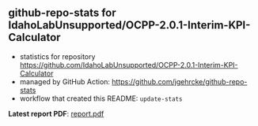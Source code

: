 ## github-repo-stats for IdahoLabUnsupported/OCPP-2.0.1-Interim-KPI-Calculator

- statistics for repository https://github.com/IdahoLabUnsupported/OCPP-2.0.1-Interim-KPI-Calculator
- managed by GitHub Action: https://github.com/jgehrcke/github-repo-stats
- workflow that created this README: `update-stats`

**Latest report PDF**: [report.pdf](https://github.com/idaholab/repository-statistics/raw/main/IdahoLabUnsupported/OCPP-2.0.1-Interim-KPI-Calculator/latest-report/report.pdf)

